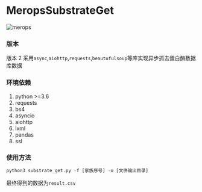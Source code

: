 # MeropsSubstrateGet

![merops](https://ww1.sinaimg.cn/large/006Fzy5igy1g23f5lf07bj322t0u0x0e.jpg "merops")

### 版本

版本 2 采用`async`,`aiohttp`,`requests`,`beautufulsoup`等库实现异步抓去蛋白酶数据库数据

### 环境依赖

1. python >=3.6
2. requests
3. bs4
4. asyncio
5. aiohttp
6. lxml
7. pandas
8. ssl

### 使用方法

```python
python3 substrate_get.py -f [家族序号] -o [文件输出目录]
```

最终得到的数据为`result.csv`
